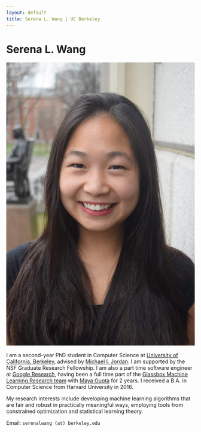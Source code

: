 ```yaml
---
layout: default
title: Serena L. Wang | UC Berkeley
---
```

	
	
# Serena L. Wang

<img src="img/serena.jpg" alt="Photo" class="rightside_image">

I am a second-year PhD student in Computer Science at [University of California, Berkeley](https://eecs.berkeley.edu/), advised by [Michael I. Jordan](https://people.eecs.berkeley.edu/~jordan/). I am supported by the NSF Graduate Research Fellowship. I am also a part time software engineer at [Google Research](https://research.google/people/SerenaLutongWang/), having been a full time part of the [Glassbox Machine Learning Research team](https://www.technologyreview.com/2015/11/05/165175/google-tries-to-make-machine-learning-a-little-more-human/) with [Maya Gupta](https://mayagupta.org/) for 2 years. I received a B.A. in Computer Science from Harvard University in 2016.

My research interests include developing machine learning algorithms that are fair and robust in practically meaningful ways, employing tools from constrained optimization and statistical learning theory.
			
Email: `serenalwang (at) berkeley.edu`


